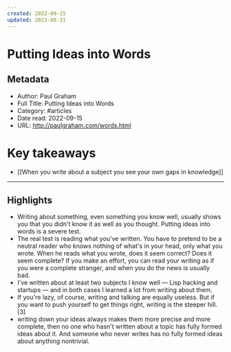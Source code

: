 ```yaml
---
created: 2022-09-15
updated: 2023-08-31
---
```

# Putting Ideas into Words

## Metadata
- Author: Paul Graham
- Full Title: Putting Ideas into Words
- Category: #articles
- Date read: 2022-09-15
- URL: http://paulgraham.com/words.html
# Key takeaways
- [[When you write about a subject you see your own gaps in knowledge]]

---

## Highlights
- Writing about something, even something you know well, usually shows you that you didn't know it as well as you thought. Putting ideas into words is a severe test.
- The real test is reading what you've written. You have to pretend to be a neutral reader who knows nothing of what's in your head, only what you wrote. When he reads what you wrote, does it seem correct? Does it seem complete? If you make an effort, you can read your writing as if you were a complete stranger, and when you do the news is usually bad.
- I've written about at least two subjects I know well — Lisp hacking and startups — and in both cases I learned a lot from writing about them.
- If you're lazy, of course, writing and talking are equally useless. But if you want to push yourself to get things right, writing is the steeper hill.[3]
- writing down your ideas always makes them more precise and more complete, then no one who hasn't written about a topic has fully formed ideas about it. And someone who never writes has no fully formed ideas about anything nontrivial.
